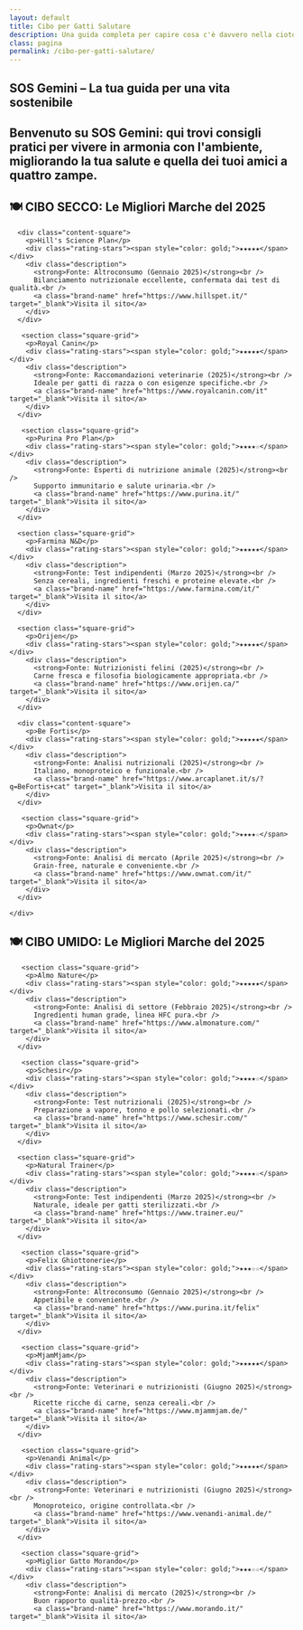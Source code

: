 ```yaml
---
layout: default
title: Cibo per Gatti Salutare
description: Una guida completa per capire cosa c'è davvero nella ciotola del tuo amico felino.
class: pagina
permalink: /cibo-per-gatti-salutare/
---
```


<main class="layout-wrapper">

  <!-- 📝 INTRODUZIONE -->
  <section class="intro">
    <h1 class="main-title-centered">SOS Gemini – La tua guida per una vita sostenibile</h1>
    <h2 class="small-title">
      Benvenuto su SOS Gemini: qui trovi consigli pratici per vivere in armonia con l'ambiente, migliorando la tua salute e quella dei tuoi amici a quattro zampe.
    </h2>
  </section>

  <!-- 🍽️ CIBO SECCO -->
  <section class="square-grid">
    <h2 class="small-title">🍽️ CIBO SECCO: Le Migliori Marche del 2025</h2>
    <div class="square-grid">

      <div class="content-square">
        <p>Hill's Science Plan</p>
        <div class="rating-stars"><span style="color: gold;">★★★★★</span></div>
        <div class="description">
          <strong>Fonte: Altroconsumo (Gennaio 2025)</strong><br />
          Bilanciamento nutrizionale eccellente, confermata dai test di qualità.<br />
          <a class="brand-name" href="https://www.hillspet.it/" target="_blank">Visita il sito</a>
        </div>
      </div>

       <section class="square-grid">
        <p>Royal Canin</p>
        <div class="rating-stars"><span style="color: gold;">★★★★★</span></div>
        <div class="description">
          <strong>Fonte: Raccomandazioni veterinarie (2025)</strong><br />
          Ideale per gatti di razza o con esigenze specifiche.<br />
          <a class="brand-name" href="https://www.royalcanin.com/it" target="_blank">Visita il sito</a>
        </div>
      </div>

       <section class="square-grid">
        <p>Purina Pro Plan</p>
        <div class="rating-stars"><span style="color: gold;">★★★★☆</span></div>
        <div class="description">
          <strong>Fonte: Esperti di nutrizione animale (2025)</strong><br />
          Supporto immunitario e salute urinaria.<br />
          <a class="brand-name" href="https://www.purina.it/" target="_blank">Visita il sito</a>
        </div>
      </div>

      <section class="square-grid">
        <p>Farmina N&D</p>
        <div class="rating-stars"><span style="color: gold;">★★★★★</span></div>
        <div class="description">
          <strong>Fonte: Test indipendenti (Marzo 2025)</strong><br />
          Senza cereali, ingredienti freschi e proteine elevate.<br />
          <a class="brand-name" href="https://www.farmina.com/it/" target="_blank">Visita il sito</a>
        </div>
      </div>

      <section class="square-grid">
        <p>Orijen</p>
        <div class="rating-stars"><span style="color: gold;">★★★★★</span></div>
        <div class="description">
          <strong>Fonte: Nutrizionisti felini (2025)</strong><br />
          Carne fresca e filosofia biologicamente appropriata.<br />
          <a class="brand-name" href="https://www.orijen.ca/" target="_blank">Visita il sito</a>
        </div>
      </div>

      <div class="content-square">
        <p>Be Fortis</p>
        <div class="rating-stars"><span style="color: gold;">★★★★★</span></div>
        <div class="description">
          <strong>Fonte: Analisi nutrizionali (2025)</strong><br />
          Italiano, monoproteico e funzionale.<br />
          <a class="brand-name" href="https://www.arcaplanet.it/s/?q=BeFortis+cat" target="_blank">Visita il sito</a>
        </div>
      </div>

       <section class="square-grid">
        <p>Ownat</p>
        <div class="rating-stars"><span style="color: gold;">★★★★☆</span></div>
        <div class="description">
          <strong>Fonte: Analisi di mercato (Aprile 2025)</strong><br />
          Grain-free, naturale e conveniente.<br />
          <a class="brand-name" href="https://www.ownat.com/it/" target="_blank">Visita il sito</a>
        </div>
      </div>

    </div>
  </section>

  <!-- 🍽️ CIBO UMIDO -->
  <section class="text-block">
    <h2 class="small-title">🍽️ CIBO UMIDO: Le Migliori Marche del 2025</h2>
    <div class="square-grid">

       <section class="square-grid">
        <p>Almo Nature</p>
        <div class="rating-stars"><span style="color: gold;">★★★★★</span></div>
        <div class="description">
          <strong>Fonte: Analisi di settore (Febbraio 2025)</strong><br />
          Ingredienti human grade, linea HFC pura.<br />
          <a class="brand-name" href="https://www.almonature.com/" target="_blank">Visita il sito</a>
        </div>
      </div>

       <section class="square-grid">
        <p>Schesir</p>
        <div class="rating-stars"><span style="color: gold;">★★★★☆</span></div>
        <div class="description">
          <strong>Fonte: Test nutrizionali (2025)</strong><br />
          Preparazione a vapore, tonno e pollo selezionati.<br />
          <a class="brand-name" href="https://www.schesir.com/" target="_blank">Visita il sito</a>
        </div>
      </div>

      <section class="square-grid">
        <p>Natural Trainer</p>
        <div class="rating-stars"><span style="color: gold;">★★★★☆</span></div>
        <div class="description">
          <strong>Fonte: Test indipendenti (Marzo 2025)</strong><br />
          Naturale, ideale per gatti sterilizzati.<br />
          <a class="brand-name" href="https://www.trainer.eu/" target="_blank">Visita il sito</a>
        </div>
      </div>

       <section class="square-grid">
        <p>Felix Ghiottonerie</p>
        <div class="rating-stars"><span style="color: gold;">★★★☆☆</span></div>
        <div class="description">
          <strong>Fonte: Altroconsumo (Gennaio 2025)</strong><br />
          Appetibile e conveniente.<br />
          <a class="brand-name" href="https://www.purina.it/felix" target="_blank">Visita il sito</a>
        </div>
      </div>

       <section class="square-grid">
        <p>MjamMjam</p>
        <div class="rating-stars"><span style="color: gold;">★★★★★</span></div>
        <div class="description">
          <strong>Fonte: Veterinari e nutrizionisti (Giugno 2025)</strong><br />
          Ricette ricche di carne, senza cereali.<br />
          <a class="brand-name" href="https://www.mjammjam.de/" target="_blank">Visita il sito</a>
        </div>
      </div>

       <section class="square-grid">
        <p>Venandi Animal</p>
        <div class="rating-stars"><span style="color: gold;">★★★★★</span></div>
        <div class="description">
          <strong>Fonte: Veterinari e nutrizionisti (Giugno 2025)</strong><br />
          Monoproteico, origine controllata.<br />
          <a class="brand-name" href="https://www.venandi-animal.de/" target="_blank">Visita il sito</a>
        </div>
      </div>

       <section class="square-grid">
        <p>Miglior Gatto Morando</p>
        <div class="rating-stars"><span style="color: gold;">★★★☆☆</span></div>
        <div class="description">
          <strong>Fonte: Analisi di mercato (2025)</strong><br />
          Buon rapporto qualità-prezzo.<br />
          <a class="brand-name" href="https://www.morando.it/" target="_blank">Visita il sito</a>
